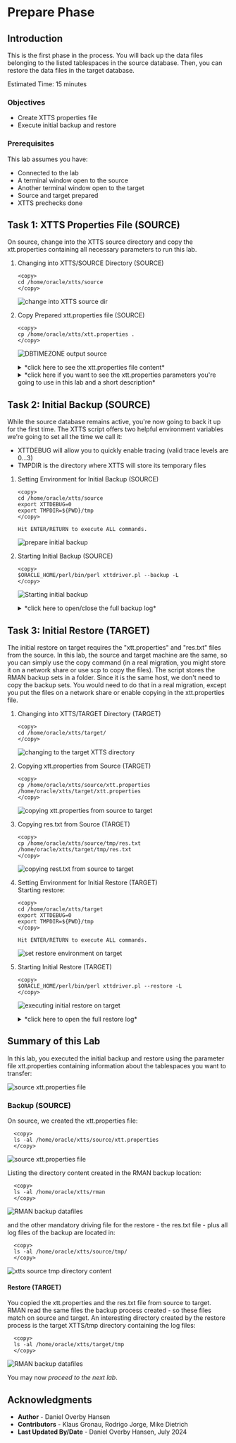 # Prepare Phase  

## Introduction
This is the first phase in the process. You will back up the data files belonging to the listed tablespaces in the source database. Then, you can restore the data files in the target database.

Estimated Time: 15 minutes

[](videohub:1_amd4iiu7)

### Objectives

- Create XTTS properties file
- Execute initial backup and restore


### Prerequisites

This lab assumes you have:

- Connected to the lab
- A terminal window open to the source
- Another terminal window open to the target
- Source and target prepared
- XTTS prechecks done


## Task 1: XTTS Properties File (SOURCE)
On source, change into the XTTS source directory and copy the xtt.properties containing all necessary parameters to run this lab.

1. Changing into XTTS/SOURCE Directory (SOURCE)

    ```
    <copy>
    cd /home/oracle/xtts/source
    </copy>
    ```

    ![change into XTTS source dir](./images/switch-src-xtts-dir.png " ")

2. Copy Prepared xtt.properties file (SOURCE)

    ```
    <copy>
    cp /home/oracle/xtts/xtt.properties .
    </copy>
    ```

    ![DBTIMEZONE output source](./images/cpy-xtt-properties.png " ")

    <details>
    <summary>*click here to see the xtt.properties file content*</summary>


      ``` text
        ## xtt.properties
        ## (Doc ID 2471245.1)
        ##
        ## Properties file for xttdriver.pl
        ##
        ## Properties to set are the following:
        ##   tablespaces
        ##   platformid
        ##   dest_datafile_location
        ##   dest_datafile_location
        ##   dest_scratch_location
        ##   cnvinst_home
        ##   cnvinst_sid
        ##   asm_home
        ##   asm_sid
        ##   parallel
        ##   rollparallel
        ##   getfileparallel
        ##   metatransfer
        ##   destuser
        ##   desthost
        ##   desttmpdir
        ##   srcconnstr
        ##   destconnstr
        ##   allowstandby
        ##   usermantransport
        ##
        ## See documentation below and My Oracle Support Note 2471245.1 for details on V4.
        ##
        ##
        ##
        ## Next parameters are needed ONLY when using dbms_file_transfer package
        ## source database directory pointing to the SOURCE datafile location
        ##
        ## srcdir=XTTS_SOURCE_DIR1
        ##
        ## target database directory pointing to the TARGET datafile location
        ##
        ## dstdir=XTTS_TARGET_DIR
        ## srclink=XTTS_SOURCE_LNK
        ## Tablespaces to transport
        ## ========================
        ##
        ## tablespaces
        ## -----------
        ## Comma separated list of tablespaces to transport from source database to destination databa
        ## Do NOT use quotes
        ## Specify tablespace names in CAPITAL letters.
        ## Be sure there are NO space between the names
        ## TABLESPACES w/o sys, system, sysaux, temp and undo - list is comma separated without spaces!
        tablespaces=TPCCTAB,USERS
        ## Source database platform ID
        ## ===========================
        ##
        ## platformid
        ## ----------
        ## Source database platform id, obtained from V$DATABASE.PLATFORM_ID
        platformid=13
        ## SOURCE system file locations
        ## ============================
        ##
        ## src_scratch_location
        ## ------------
        ## Location where datafile copies and incremental backups are created on the source system.
        ##
        ## This location may be an NFS-mounted filesystem that is shared with the
        ## destination system, in which case it should reference the same NFS location
        ## as the dest_scratch_location property for the destination system.
        src_scratch_location=/home/oracle/xtts/rman
        ## DESTINATION system file locations
        ## =================================
        ##
        ## dest_datafile_location
        ## -------------
        ##
        ## This is the FINAL location of the datafiles to be used by the destination database.
        ## Be sure there are NO TRAILING space
        ## Location where the converted datafile copies will be written in the destination.
        ## If using ASM, this should be set to the disk group name:
        ## dest_datafile_location=+DATAMCH
        dest_datafile_location=/u02/oradata/CDB3/pdb3/
        ## dest_scratch_location
        ## -----------
        ## This is the location where datafile copies and backups are placed on the destination system
        ## transferred manually from the souce system.  This location must have
        ## sufficient free space to hold copies of all datafiles and backups being transported.
        ##
        ## This location may be a DBFS-mounted filesystem.
        ##
        ## This location may be an NFS-mounted filesystem that is shared with the
        ## source system in which case it should reference the same NFS location
        ## as the src_scratch_location for the source system.
        ## dest_scratch_location=/dest_backups/
        dest_scratch_location=/home/oracle/xtts/rman
        ## asm_home, asm_sid
        ## -----------------
        ## Grid home and SID for the ASM instance that runs on the destination
        ## system when the destination datafiles will reside on ASM.
        ##
        #asm_home=/u01/app/11.2.0.4/grid
        #asm_sid=+ASM1
        #asm_home=/u01/app/12.1.0.2/grid
        #asm_sid=+ASM1
        ## Parallel parameters
        ## ===================
        ##
        ## parallel
        ## --------
        ## Parallel defines the channel parallelism used in copying (prepare phase),
        ## converting.
        ##
        ## Note: Incremental backup creation parallelism is defined by RMAN
        ## configuration for DEVICE TYPE DISK PARALLELISM.
        ##
        ## If undefined, default value is 8.
        parallel=8
        ## rollparallel
        ## ------------
        ## Defines the level of parallelism for the -r roll forward operation.
        ##
        ## If undefined, default value is 0 (serial roll forward).
        rollparallel=2
        ## getfileparallel
        ## ---------------
        ## Defines the level of parallelism for the -G operation
        ##
        ## If undefined, default value is 1. Max value supported is 8.
        ## This will be enhanced in the future to support more than 8
        ## depending on the destination system resources.
        #getfileparallel=4
        ## metatransfer
        ## ---------------
        ## If passwordless ssh is enabled between the source and the destination, the
        ## script can automatically transfer the temporary files and the backups from
        ## source to destination. Other parameters like desthost, desttmpdir needs to
        ## be defined for this to work. destuser is optional
        ## metatransfer=1
        #metatransfer=1
        ## destuser
        ## ---------
        ## The username that will be used for copying the files from source to dest
        ## using scp. This is optional
        ## dest_user=username
        # dest_user=DESTUSERDUMP
        ## desthost
        ## --------
        ## This will be the name of the destination host.
        ## dest_host=machinename
        #dest_host=hol.localdomain
        ## desttmpdir
        ## ---------------
        ## This should be defined to same directory as TMPDIR for getting the
        ## temporary files. The incremental backups will be copied to directory pointed
        ## by stageondest parameter.
        ## desttmpdir=/ogg/oraacs/XTTS
        #desttmpdir=DUMPTARGET/XTTS/ogg/oraacs/XTTS
        ## dumpdir
        ## ---------
        ## The directory in which the dump file be restored to. If this is not specified
        ## then TMPDIR is used.
        ## dumpdir=/ogg/oraacs/xtts
        ## using scp. This is optional
        ## dumpdir=
        ## srcconnstr
        ## ---------
        ## Only needs to be set in CDB environment. Specifies connect string of the
        ## source pluggable database
        #srcconnstr=sys/knl_test7@cdb1_pdb1
        ## destconnstr
        ## ---------
        ## Only needs to be set in CDB environment. Specifies connect string of the
        ## destination pluggable database
        destconnstr=sys/oracle@pdb3
        ## allowstandby
        ## ---------
        ## This will allow the script to be run from standby database.
        ## allowstandby=1
        ## usermantransport
        ## -----------------
        ## This should be set if using 12c.
        #usermantransport=1
        ## usermantransport=1
      ```
    </details>

    <details>
    <summary>*click here if you want to see the xtt.properties parameters you're going to use in this lab and a short description*</summary>


    | Parameter | Comment |
    | :-------- | :-----|
    | tablespaces=TPCCTAB,USERS | Comma separated list of tablespaces to transport from source database to destination database |
    | platformid=13 | Source database platform id, obtained from V$DATABASE.PLATFORM_ID |
    | src\_scratch\_location=/home/oracle/xtts/rman | Location where datafile copies and incremental backups are created on the source system |
    | dest\_datafile\_location=/u02/oradata/CDB3/pdb3/ | This is the FINAL location of the datafiles to be used by the destination database |
    | parallel=8 | Parallel defines the channel parallelism used in copying (prepare phase), converting (NOT RMAN) |
    | rollparallel=2 | Defines the level of parallelism for the roll forward operation |
    | destconnstr=sys/oracle@pdb3 | Only needs to be set in CDB environment. Specifies connect string of the destination pluggable database |
    {: title="xtts.properties parameters used in this lab"}

    </details>



## Task 2: Initial Backup (SOURCE)
While the source database remains active, you're now going to back it up for the first time.
The XTTS script offers two helpful environment variables we're going to set all the time we call it: </br>
* XTTDEBUG will allow you to quickly enable tracing (valid trace levels are 0...3) 
* TMPDIR is the directory where XTTS will store its temporary files 

1. Setting Environment for Initial Backup (SOURCE)

    ```
    <copy>
    cd /home/oracle/xtts/source
    export XTTDEBUG=0
    export TMPDIR=${PWD}/tmp
    </copy>

    Hit ENTER/RETURN to execute ALL commands.
    ```

    ![prepare initial backup](./images/prepare-phase-backup-src.png " ")

2. Starting Initial Backup (SOURCE)

    ```
    <copy>
    $ORACLE_HOME/perl/bin/perl xttdriver.pl --backup -L
    </copy>
    ```

    ![Starting initial backup](./images/initial-backup.png " ")

    <details>
    <summary>*click here to open/close the full backup log*</summary>

      ```text
    [UPGR] oracle@hol:~/xtts/source
    $ $ORACLE_HOME/perl/bin/perl xttdriver.pl --backup -L
    ============================================================
    trace file is /home/oracle/xtts/source/tmp/backup_Jun28_Wed_14_09_34_232//Jun28_Wed_14_09_34_232_.log
    =============================================================

    --------------------------------------------------------------------
    Parsing properties
    --------------------------------------------------------------------


    --------------------------------------------------------------------
    Done parsing properties
    --------------------------------------------------------------------


    --------------------------------------------------------------------
    Checking properties
    --------------------------------------------------------------------


    --------------------------------------------------------------------
    Done checking properties
    --------------------------------------------------------------------


    --------------------------------------------------------------------
    Starting prepare phase
    --------------------------------------------------------------------

    scalar(or2
    XXX: adding here for 2, 0, TPCCTAB,USERS

    --------------------------------------------------------------------
    Find list of datafiles in system
    --------------------------------------------------------------------

    sqlplus -L -s  / as sysdba  @/home/oracle/xtts/source/tmp/backup_Jun28_Wed_14_09_34_232//diff.sql /u02/oradata/CDB3/pdb3/

    --------------------------------------------------------------------
    Done finding list of datafiles in system
    --------------------------------------------------------------------

    Prepare source for Tablespaces:
                      'TPCCTAB'  /home/oracle/xtts/rman
    xttpreparesrc.sql for 'TPCCTAB' started at Wed Jun 28 14:09:34 2023
    xttpreparesrc.sql for  ended at Wed Jun 28 14:09:34 2023
    Prepare source for Tablespaces:
                      'USERS'  /home/oracle/xtts/rman
    xttpreparesrc.sql for 'USERS' started at Wed Jun 28 14:09:46 2023
    xttpreparesrc.sql for  ended at Wed Jun 28 14:09:46 2023
    Prepare source for Tablespaces:
                      ''''  /home/oracle/xtts/rman
    xttpreparesrc.sql for '''' started at Wed Jun 28 14:09:50 2023
    xttpreparesrc.sql for  ended at Wed Jun 28 14:09:50 2023
    Prepare source for Tablespaces:
                      ''''  /home/oracle/xtts/rman
    xttpreparesrc.sql for '''' started at Wed Jun 28 14:09:51 2023
    xttpreparesrc.sql for  ended at Wed Jun 28 14:09:51 2023
    Prepare source for Tablespaces:
                      ''''  /home/oracle/xtts/rman
    xttpreparesrc.sql for '''' started at Wed Jun 28 14:09:52 2023
    xttpreparesrc.sql for  ended at Wed Jun 28 14:09:52 2023

    --------------------------------------------------------------------
    Done with prepare phase
    --------------------------------------------------------------------

    Prepare newscn for Tablespaces: 'TPCCTAB'
    Prepare newscn for Tablespaces: 'USERS'
    Prepare newscn for Tablespaces: ''''''''''''
    New /home/oracle/xtts/source/tmp/xttplan.txt with FROM SCN's generated
    scalar(or2
    XXX: adding here for 2, 0, TPCCTAB,USERS
    Added fname here 1:/home/oracle/xtts/rman/USERS_4.tf
    Added fname here 1:/home/oracle/xtts/rman/TPCCTAB_5.tf
    ============================================================
    No new datafiles added
    =============================================================
    [UPGR] oracle@hol:~/xtts/source
      ```
</details>




## Task 3: Initial Restore (TARGET)
The initial restore on target requires the "xtt.properties" and "res.txt" files from the source. In this lab, the source and target machine are the same, so you can simply use the copy command (in a real migration, you might store it on a network share or use scp to copy the files). The script stores the RMAN backup sets in a folder. Since it is the same host, we don't need to copy the backup sets. You would need to do that in a real migration, except you put the files on a network share or enable copying in the xtt.properties file.

1. Changing into XTTS/TARGET Directory (TARGET)

    ```
    <copy>
    cd /home/oracle/xtts/target/
    </copy>
    ```

    ![changing to the target XTTS directory](./images/prepare-phase-cd-target-dir.png " ")

2. Copying xtt.properties from Source (TARGET)

    ```
    <copy>
    cp /home/oracle/xtts/source/xtt.properties /home/oracle/xtts/target/xtt.properties 
    </copy>
    ```

    ![copying xtt.properties from source to target](./images/cpy-xtt-properties-src-trg.png " ")

3. Copying res.txt from Source (TARGET)

    ```
    <copy>
    cp /home/oracle/xtts/source/tmp/res.txt /home/oracle/xtts/target/tmp/res.txt
    </copy>
    ```


    ![copying rest.txt from source to target](./images/cpy-res-txt-src-trg.png " ")

4. Setting Environment for Initial Restore (TARGET) </br>
Starting restore:

    ```
    <copy>
    cd /home/oracle/xtts/target
    export XTTDEBUG=0
    export TMPDIR=${PWD}/tmp
    </copy>

    Hit ENTER/RETURN to execute ALL commands.
    ```

    ![set restore environment on target](./images/env-initial-restore.png " ")

5. Starting Initial Restore (TARGET)

    ```
    <copy>
    $ORACLE_HOME/perl/bin/perl xttdriver.pl --restore -L
    </copy>
    ```

    ![executing initial restore on target](./images/initial-restore.png " ")

    <details>
    <summary>*click here to open the full restore log*</summary>

      ```text
    [CDB3] oracle@hol:~/xtts/target
    $ $ORACLE_HOME/perl/bin/perl xttdriver.pl --restore -L
    ============================================================
    trace file is /home/oracle/xtts/target/tmp/restore_Jun28_Wed_14_14_06_386//Jun28_Wed_14_14_06_386_.log
    =============================================================

    --------------------------------------------------------------------
    Parsing properties
    --------------------------------------------------------------------


    --------------------------------------------------------------------
    Done parsing properties
    --------------------------------------------------------------------


    --------------------------------------------------------------------
    Checking properties
    --------------------------------------------------------------------


    --------------------------------------------------------------------
    Done checking properties
    --------------------------------------------------------------------


    --------------------------------------------------------------------
    Performing convert for file 4
    --------------------------------------------------------------------


    --------------------------------------------------------------------
    Performing convert for file 5
    --------------------------------------------------------------------

    [CDB3] oracle@hol:~/xtts/target
    $
      ```
    </details>


## Summary of this Lab

In this lab, you executed the initial backup and restore using the parameter file xtt.properties containing information about the tablespaces you want to transfer:

![source xtt.properties file](./images/initial-backup-restore.png " ")

### Backup (SOURCE)
On source, we created the xtt.properties file:

  ```
    <copy>
    ls -al /home/oracle/xtts/source/xtt.properties
    </copy>
  ```

![source xtt.properties file](./images/ls-src-xtt-properties.png " ")

Listing the directory content created in the RMAN backup location:

  ```
    <copy>
    ls -al /home/oracle/xtts/rman
    </copy>
  ```

![RMAN backup datafiles](./images/ls-rman-src.png " ")

and the other mandatory driving file for the restore - the res.txt file - plus all log files of the backup are located in:
  ```
    <copy>
    ls -al /home/oracle/xtts/source/tmp/
    </copy>
  ```

![xtts source tmp directory content](./images/ls-xtts-tmp-src.png " ")



#### Restore (TARGET)
You copied the xtt.properties and the res.txt file from source to target. RMAN read the same files the backup process created - so these files match on source and target. An interesting directory created by the restore process is the target XTTS/tmp directory containing the log files:
  ```
    <copy>
    ls -al /home/oracle/xtts/target/tmp
    </copy>
  ```

![RMAN backup datafiles](./images/ls-prepare-target-tmp-dir.png " ")


You may now *proceed to the next lab*.




## Acknowledgments
* **Author** - Daniel Overby Hansen
* **Contributors** - Klaus Gronau, Rodrigo Jorge, Mike Dietrich
* **Last Updated By/Date** - Daniel Overby Hansen, July 2024
